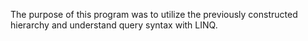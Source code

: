 The purpose of this program was to utilize the previously constructed hierarchy and understand query syntax with LINQ. 
